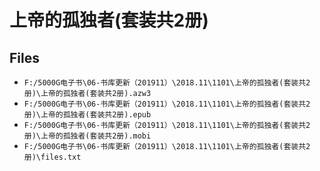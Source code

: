 # 上帝的孤独者(套装共2册)

## Files

- `F:/5000G电子书\06-书库更新（201911）\2018.11\1101\上帝的孤独者(套装共2册)\上帝的孤独者(套装共2册).azw3`
- `F:/5000G电子书\06-书库更新（201911）\2018.11\1101\上帝的孤独者(套装共2册)\上帝的孤独者(套装共2册).epub`
- `F:/5000G电子书\06-书库更新（201911）\2018.11\1101\上帝的孤独者(套装共2册)\上帝的孤独者(套装共2册).mobi`
- `F:/5000G电子书\06-书库更新（201911）\2018.11\1101\上帝的孤独者(套装共2册)\files.txt`
